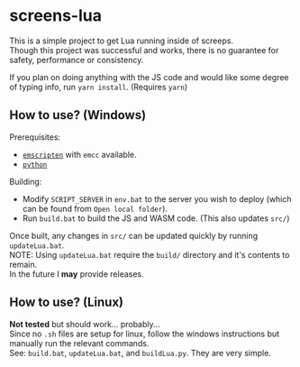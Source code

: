 # screens-lua
This is a simple project to get Lua running inside of screeps.  
Though this project was successful and works, there is no guarantee for safety, performance or consistency.  

If you plan on doing anything with the JS code and would like some degree of typing info, run `yarn install`. (Requires `yarn`)  

## How to use? (Windows)
Prerequisites:  
- [`emscripten`](https://emscripten.org/) with `emcc` available.  
- [`python`](https://www.python.org/)  

Building:  
- Modify `SCRIPT_SERVER` in `env.bat` to the server you wish to deploy (which can be found from `Open local folder`).  
- Run `build.bat` to build the JS and WASM code. (This also updates `src/`)  

Once built, any changes in `src/` can be updated quickly by running `updateLua.bat`.  
NOTE: Using `updateLua.bat` require the `build/` directory and it's contents to remain.  
In the future I **may** provide releases.  

## How to use? (Linux)
**Not tested** but should work... probably...  
Since no `.sh` files are setup for linux, follow the windows instructions but manually run the relevant commands.  
See: `build.bat`, `updateLua.bat`, and `buildLua.py`. They are very simple.  
